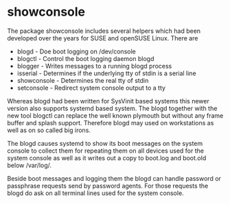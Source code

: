 # showconsole

The package showconsole includes several helpers which had been developed
over the years for SUSE and openSUSE Linux. There are

  * blogd       - Doe boot logging on /dev/console
  * blogctl     - Control the boot logging daemon blogd
  * blogger     - Writes messages to a running blogd process
  * isserial    - Determines if the underlying tty of stdin is a serial line
  * showconsole - Determines the real tty of stdin
  * setconsole  - Redirect system console output to a tty

Whereas blogd had been written for SysVinit based systems this newer version
also supports systemd based system.  The blogd together with the new tool
blogctl can replace the well known plymouth but without any frame buffer and
splash support.  Therefore blogd may used on workstations as well as on so
called big irons.

The blogd causes systemd to show its boot messages on the system console to
collect them for repeating them on all devices used for the system console
as well as it writes out a copy to boot.log and boot.old below /var/log/.

Beside boot messages and logging them the blogd can handle password or
passphrase requests send by password agents.  For those requests the blogd
do ask on all terminal lines used for the system console.
